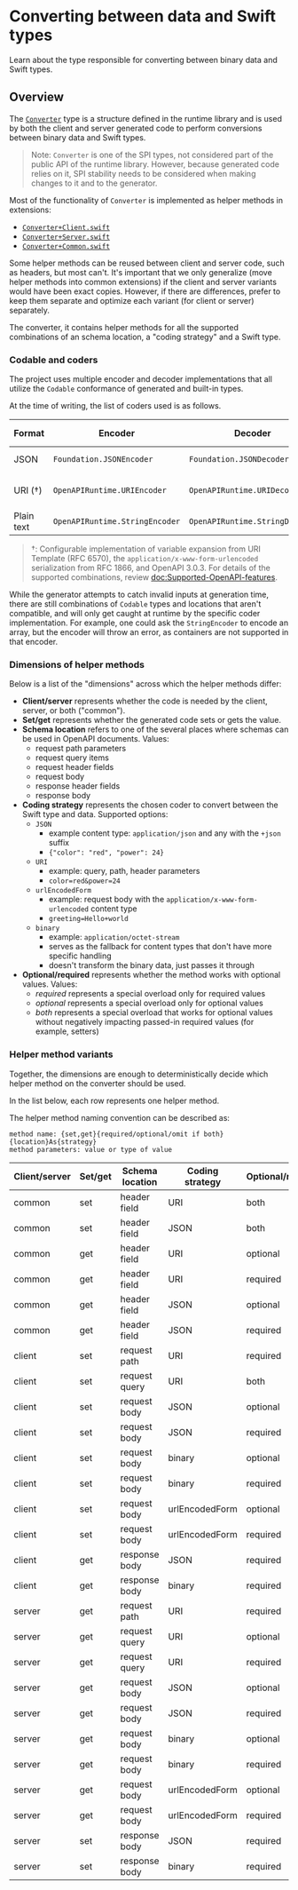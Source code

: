# Converting between data and Swift types

Learn about the type responsible for converting between binary data and Swift types.

## Overview

The [`Converter`](https://github.com/apple/swift-openapi-runtime/blob/main/Sources/OpenAPIRuntime/Conversion/Converter.swift) type is a structure defined in the runtime library and is used by both the client and server generated code to perform conversions between binary data and Swift types.

> Note: `Converter` is one of the SPI types, not considered part of the public API of the runtime library. However, because generated code relies on it, SPI stability needs to be considered when making changes to it and to the generator.

Most of the functionality of `Converter` is implemented as helper methods in extensions:
- [`Converter+Client.swift`](https://github.com/apple/swift-openapi-runtime/blob/main/Sources/OpenAPIRuntime/Conversion/Converter%2BClient.swift)
- [`Converter+Server.swift`](https://github.com/apple/swift-openapi-runtime/blob/main/Sources/OpenAPIRuntime/Conversion/Converter%2BServer.swift)
- [`Converter+Common.swift`](https://github.com/apple/swift-openapi-runtime/blob/main/Sources/OpenAPIRuntime/Conversion/Converter%2BCommon.swift)

Some helper methods can be reused between client and server code, such as headers, but most can't. It's important that we only generalize (move helper methods into common extensions) if the client and server variants would have been exact copies. However, if there are differences, prefer to keep them separate and optimize each variant (for client or server) separately.

The converter, it contains helper methods for all the supported combinations of an schema location, a "coding strategy" and a Swift type.

### Codable and coders

The project uses multiple encoder and decoder implementations that all utilize the `Codable` conformance of generated and built-in types.

At the time of writing, the list of coders used is as follows.

| Format | Encoder | Decoder | Supported in |
| ------ | ------- | ------- | ----- |
| JSON | `Foundation.JSONEncoder` | `Foundation.JSONDecoder` | Bodies, headers |
| URI (†) | `OpenAPIRuntime.URIEncoder` | `OpenAPIRuntime.URIDecoder` | Path, query, headers |
| Plain text | `OpenAPIRuntime.StringEncoder` | `OpenAPIRuntime.StringDecoder` | Bodies |

> †: Configurable implementation of variable expansion from URI Template (RFC 6570), the `application/x-www-form-urlencoded` serialization from RFC 1866, and OpenAPI 3.0.3. For details of the supported combinations, review <doc:Supported-OpenAPI-features>.

While the generator attempts to catch invalid inputs at generation time, there are still combinations of `Codable` types and locations that aren't compatible, and will only get caught at runtime by the specific coder implementation. For example, one could ask the `StringEncoder` to encode an array, but the encoder will throw an error, as containers are not supported in that encoder.

### Dimensions of helper methods

Below is a list of the "dimensions" across which the helper methods differ:

- **Client/server** represents whether the code is needed by the client, server, or both ("common").
- **Set/get** represents whether the generated code sets or gets the value.
- **Schema location** refers to one of the several places where schemas can be used in OpenAPI documents. Values:
    - request path parameters
    - request query items
    - request header fields
    - request body
    - response header fields
    - response body
- **Coding strategy** represents the chosen coder to convert between the Swift type and data. Supported options:
    - `JSON`
        - example content type: `application/json` and any with the `+json` suffix
        - `{"color": "red", "power": 24}`
    - `URI`
        - example: query, path, header parameters
        - `color=red&power=24`
    - `urlEncodedForm`
        - example: request body with the `application/x-www-form-urlencoded` content type
        - `greeting=Hello+world`
    - `binary`
        - example: `application/octet-stream`
        - serves as the fallback for content types that don't have more specific handling
        - doesn't transform the binary data, just passes it through
- **Optional/required** represents whether the method works with optional values. Values:
    - _required_ represents a special overload only for required values
    - _optional_ represents a special overload only for optional values
    - _both_ represents a special overload that works for optional values without negatively impacting passed-in required values (for example, setters)

### Helper method variants

Together, the dimensions are enough to deterministically decide which helper method on the converter should be used.

In the list below, each row represents one helper method.

The helper method naming convention can be described as:

```
method name: {set,get}{required/optional/omit if both}{location}As{strategy}
method parameters: value or type of value
```

| Client/server | Set/get | Schema location | Coding strategy | Optional/required | Method name |
| --------------| ------- | --------------- | --------------- | ------------------| ----------- |
| common | set | header field | URI | both | setHeaderFieldAsURI |
| common | set | header field | JSON | both | setHeaderFieldAsJSON |
| common | get | header field | URI | optional | getOptionalHeaderFieldAsURI |
| common | get | header field | URI | required | getRequiredHeaderFieldAsURI |
| common | get | header field | JSON | optional | getOptionalHeaderFieldAsJSON |
| common | get | header field | JSON | required | getRequiredHeaderFieldAsJSON |
| client | set | request path | URI | required | renderedPath |
| client | set | request query | URI | both | setQueryItemAsURI |
| client | set | request body | JSON | optional | setOptionalRequestBodyAsJSON |
| client | set | request body | JSON | required | setRequiredRequestBodyAsJSON |
| client | set | request body | binary | optional | setOptionalRequestBodyAsBinary |
| client | set | request body | binary | required | setRequiredRequestBodyAsBinary |
| client | set | request body | urlEncodedForm | optional | setOptionalRequestBodyAsURLEncodedForm | 
| client | set | request body | urlEncodedForm | required | setRequiredRequestBodyAsURLEncodedForm | 
| client | get | response body | JSON | required | getResponseBodyAsJSON |
| client | get | response body | binary | required | getResponseBodyAsBinary |
| server | get | request path | URI | required | getPathParameterAsURI |
| server | get | request query | URI | optional | getOptionalQueryItemAsURI |
| server | get | request query | URI | required | getRequiredQueryItemAsURI |
| server | get | request body | JSON | optional | getOptionalRequestBodyAsJSON |
| server | get | request body | JSON | required | getRequiredRequestBodyAsJSON |
| server | get | request body | binary | optional | getOptionalRequestBodyAsBinary |
| server | get | request body | binary | required | getRequiredRequestBodyAsBinary |
| server | get | request body | urlEncodedForm | optional | getOptionalRequestBodyAsURLEncodedForm |
| server | get | request body | urlEncodedForm | required | getRequiredRequestBodyAsURLEncodedForm |
| server | set | response body | JSON | required | setResponseBodyAsJSON |
| server | set | response body | binary | required | setResponseBodyAsBinary |
